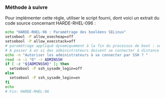 
### Méthode à suivre

Pour implémenter cette règle, utiliser le script fourni, dont voici un extrait du code source concernant HARDE-RHEL-096 :

``` {.bash .numberLines}
echo "HARDE-RHEL-96 : Paramétrage des booléens SELinux"
setsebool -P allow_execheap=off
setsebool -P allow_execstack=off
# paramètrage appliqué dynamiquement à la fin du processus de boot : setsebool -P secure_mode_insmod=on
# A passer à on si des administrateurs doivent se connecter à distance
echo -n "Autoriser les administrateurs à se connecter par SSH ? "
read -e -i "O" -r ADMINSSH
if [ -z "${ADMINSSH}" ]; then
  setsebool -P ssh_sysadm_login=off
else
  setsebool -P ssh_sysadm_login=on
fi
echo
# Fin: HARDE-RHEL-96
```

